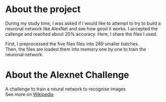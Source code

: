 # About the project 
During my study time, I was asked if I would like to attempt to try to build a neuronal network like AlexNet and see how good it works. 
I accepted the callenge and reached about 20% accuracy. Here, I share the files I used. 

First, I preprocessed the five files files into 289 smaller batches.  
Then, the files are loaded them into memory one by one to train the neuronal network.

# About the Alexnet Challenge
A challenge to train a neural network to recognise images  
See more on [Wikipedia](https://en.wikipedia.org/wiki/AlexNet)
